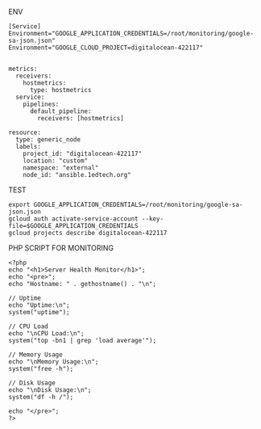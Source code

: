 ENV

    [Service]
    Environment="GOOGLE_APPLICATION_CREDENTIALS=/root/monitoring/google-sa-json.json"
    Environment="GOOGLE_CLOUD_PROJECT=digitalocean-422117"

    
    metrics:
      receivers:
        hostmetrics:
          type: hostmetrics
      service:
        pipelines:
          default_pipeline:
            receivers: [hostmetrics]
    
    resource:
      type: generic_node
      labels:
        project_id: "digitalocean-422117"
        location: "custom"
        namespace: "external"
        node_id: "ansible.1edtech.org"

TEST

    export GOOGLE_APPLICATION_CREDENTIALS=/root/monitoring/google-sa-json.json
    gcloud auth activate-service-account --key-file=$GOOGLE_APPLICATION_CREDENTIALS
    gcloud projects describe digitalocean-422117

PHP SCRIPT FOR MONITORING 
    
    <?php
    echo "<h1>Server Health Monitor</h1>";
    echo "<pre>";
    echo "Hostname: " . gethostname() . "\n";
    
    // Uptime
    echo "Uptime:\n";
    system("uptime");
    
    // CPU Load
    echo "\nCPU Load:\n";
    system("top -bn1 | grep 'load average'");
    
    // Memory Usage
    echo "\nMemory Usage:\n";
    system("free -h");
    
    // Disk Usage
    echo "\nDisk Usage:\n";
    system("df -h /");
    
    echo "</pre>";
    ?>
